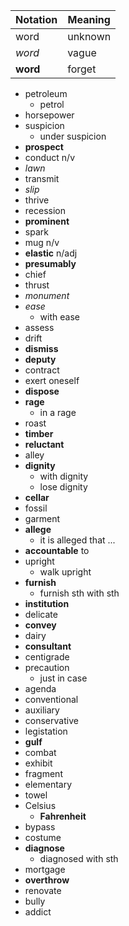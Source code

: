 | Notation | Meaning |
| -------- | ------- |
| word     | unknown |
| _word_   | vague   |
| **word** | forget  |

- petroleum
  - petrol
- horsepower
- suspicion
  - under suspicion
- **prospect**
- conduct n/v
- _lawn_
- transmit
- _slip_
- thrive
- recession
- **prominent**
- spark
- mug n/v
- **elastic** n/adj
- **presumably**
- chief
- thrust
- _monument_
- _ease_
  - with ease
- assess
- drift
- **dismiss**
- **deputy**
- contract
- exert oneself
- **dispose**
- **rage**
  - in a rage
- roast
- **timber**
- **reluctant**
- alley
- **dignity**
  - with dignity
  - lose dignity
- **cellar**
- fossil
- garment
- **allege**
  - it is alleged that ...
- **accountable** to
- upright
  - walk upright
- **furnish**
  - furnish sth with sth
- **institution**
- delicate
- **convey**
- dairy
- **consultant**
- centigrade
- precaution
  - just in case
- agenda
- conventional
- auxiliary
- conservative
- legistation
- **gulf**
- combat
- exhibit
- fragment
- elementary
- towel
- Celsius
  - **Fahrenheit**
- bypass
- costume
- **diagnose**
  - diagnosed with sth
- mortgage
- **overthrow**
- renovate
- bully
- addict
